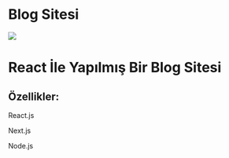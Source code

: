 # Blog Sitesi

<img src="https://i.hizliresim.com/jo5ebx1.png">

<h1>React İle Yapılmış Bir Blog Sitesi</h1>
<h2>Özellikler:</h2>
<p>React.js</p>
<p>Next.js</p>
<p>Node.js</p>
